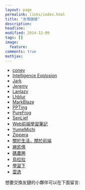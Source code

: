 ```yaml
---
layout: page
permalink: links/index.html
title: "友情鏈接"
description: 
headline: 
modified: 2014-12-09
tags: []
image: 
  feature: 
comments: true
mathjax: 
---
```


- [coney](http://gengbiao.me)
- [Intelligence Explosion](http://sing1ee.github.io)
- [Jark](http://wuchong.me)
- [Jeremy](http://www.j-cn.me)
- [Lanlazy](http://lanlazy.com)
- [Lhblur](http://lhblur.com)
- [MarkBlaze](http://lotors.me)
- [PPTing](http://tingya.github.io)
- [PureFrog](http://mycodebattle.com)
- [SenLief](http://senlief.com)
- [Web前端學習筆記](http://www.dielianhua.us)
- [YumeMichi](http://dsy.im)
- [Zippera](http://zipperary.com)
- [關於生活，關於前端](http://zhuxinyong.com)
- [麻凯倩](http://makaiqian.com)
- [碼農圈](https://coderq.com)
- [烏拉拉](http://wulala.in/)
- [學習下](http://xuexixia.com)
- [雲逸](http://pyy.club)

<div class="alert alert-info" role="alert">
    想要交換友鏈的小夥伴可以在下面留言:
</div>
